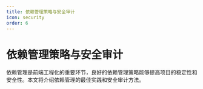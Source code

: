 ```yaml
---
title: 依赖管理策略与安全审计
icon: security
order: 6
---
```


# 依赖管理策略与安全审计

依赖管理是前端工程化的重要环节，良好的依赖管理策略能够提高项目的稳定性和安全性。本文将介绍依赖管理的最佳实践和安全审计方法。

